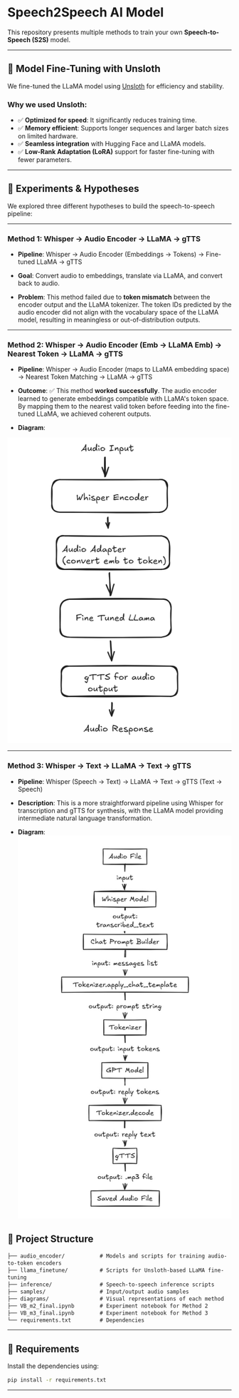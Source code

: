 
# Speech2Speech AI Model

This repository presents multiple methods to train your own **Speech-to-Speech (S2S)** model. 

---

## 🔧 Model Fine-Tuning with Unsloth

We fine-tuned the LLaMA model using [Unsloth](https://github.com/unslothai/unsloth) for efficiency and stability.

### Why we used Unsloth:

* ✅ **Optimized for speed**: It significantly reduces training time.
* ✅ **Memory efficient**: Supports longer sequences and larger batch sizes on limited hardware.
* ✅ **Seamless integration** with Hugging Face and LLaMA models.
* ✅ **Low-Rank Adaptation (LoRA)** support for faster fine-tuning with fewer parameters.

---

## 🧪 Experiments & Hypotheses

We explored three different hypotheses to build the speech-to-speech pipeline:

---

### **Method 1: Whisper → Audio Encoder → LLaMA → gTTS**

* **Pipeline**:
  Whisper → Audio Encoder (Embeddings → Tokens) → Fine-tuned LLaMA → gTTS

* **Goal**: Convert audio to embeddings, translate via LLaMA, and convert back to audio.

* **Problem**:
  This method failed due to **token mismatch** between the encoder output and the LLaMA tokenizer. The token IDs predicted by the audio encoder did not align with the vocabulary space of the LLaMA model, resulting in meaningless or out-of-distribution outputs.

---

### **Method 2: Whisper → Audio Encoder (Emb → LLaMA Emb) → Nearest Token → LLaMA → gTTS**

* **Pipeline**:
  Whisper → Audio Encoder (maps to LLaMA embedding space) → Nearest Token Matching → LLaMA → gTTS

* **Outcome**:
  ✅ This method **worked successfully**. The audio encoder learned to generate embeddings compatible with LLaMA's token space. By mapping them to the nearest valid token before feeding into the fine-tuned LLaMA, we achieved coherent outputs.

* **Diagram**:

![Method 2 Pipeline](Image1.png)



---

### **Method 3: Whisper → Text → LLaMA → Text → gTTS**

* **Pipeline**:
  Whisper (Speech → Text) → LLaMA → Text → gTTS (Text → Speech)

* **Description**:
  This is a more straightforward pipeline using Whisper for transcription and gTTS for synthesis, with the LLaMA model providing intermediate natural language transformation.

* **Diagram**:
![Method 2 Pipeline](Image2.jpg)
## 📂 Project Structure

```
├── audio_encoder/           # Models and scripts for training audio-to-token encoders
├── llama_finetune/          # Scripts for Unsloth-based LLaMA fine-tuning
├── inference/               # Speech-to-speech inference scripts
├── samples/                 # Input/output audio samples
├── diagrams/                # Visual representations of each method
├── VB_m2_final.ipynb        # Experiment notebook for Method 2
├── VB_m3_final.ipynb        # Experiment notebook for Method 3
└── requirements.txt         # Dependencies
```

---

## 📌 Requirements

Install the dependencies using:

```bash
pip install -r requirements.txt
```

---

